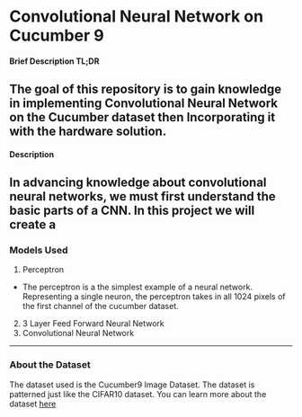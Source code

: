 # Convolutional Neural Network on Cucumber 9

#### Brief Description TL;DR
The goal of this repository is to gain knowledge in implementing Convolutional Neural Network on the Cucumber dataset then
Incorporating it with the hardware solution.
---
#### Description
In advancing knowledge about convolutional neural networks, we must first understand the basic parts of a CNN. In this project we will create a 
---
### Models Used
1. Perceptron

- The perceptron is a the simplest example of a neural network. Representing a single neuron, the perceptron takes in all 1024 pixels of the first channel of the cucumber dataset.

2. 3 Layer Feed Forward Neural Network
3. Convolutional Neural Network
---
### About the Dataset
The dataset used is the Cucumber9 Image Dataset. The dataset is patterned just like the CIFAR10 dataset. You can learn more about the dataset <a href="">here</a>

